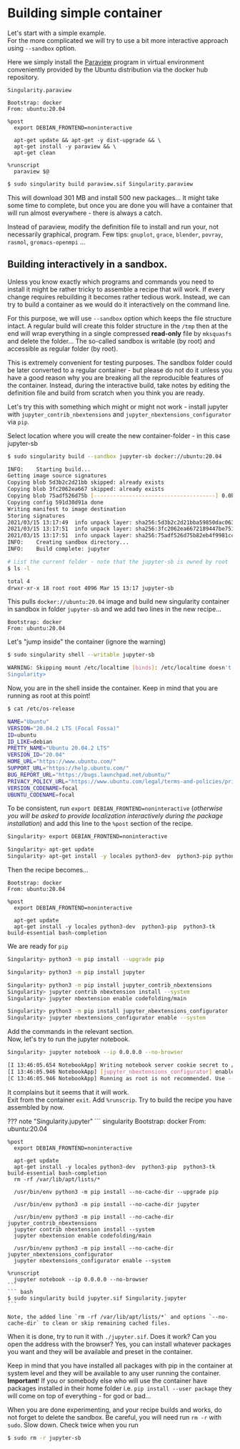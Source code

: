 # Building simple container

Let's start with a simple example.  
For the  more complicated we will try to use a bit more interactive approach using `--sandbox` option.

Here we simply install the [Paraview](https://www.paraview.org/) program in virtual environment conveniently provided by the Ubuntu distribution via the docker hub repository.

`Singularity.paraview`
``` singularity
Bootstrap: docker
From: ubuntu:20.04

%post
  export DEBIAN_FRONTEND=noninteractive
  
  apt-get update && apt-get -y dist-upgrade && \
  apt-get install -y paraview && \
  apt-get clean

%runscript
  paraview $@
```

``` bash
$ sudo singularity build paraview.sif Singularity.paraview
```

This will download 301 MB and install 500 new packages... It might take some time to complete, but once you are done you will have a container that will run almost everywhere - there is always a catch.

Instead of paraview, modify the definition file to install and run your, not necessarily graphical, program. Few tips: `gnuplot`, `grace`, `blender`, `povray`, `rasmol`, `gromacs-openmpi`  ...

## Building interactively in a sandbox.

Unless you know exactly which programs and commands you need to install it might be rather tricky to assemble a recipe that will work. If every change requires rebuilding it becomes rather tedious work. Instead, we can try to build a container as we would do it interactively on the command line.

For this purpose, we will use `--sandbox` option which keeps the file structure intact. A regular build will create this folder structure in the `/tmp` then at the end will wrap everything in a single compressed **read-only** file by `mksquasfs` and delete the folder...
The so-called sandbox is writable (by root) and accessible as regular folder (by root).

This is extremely convenient for testing purposes. The sandbox folder could be later converted to a regular container - but please do not do it unless you have a good reason why you are breaking all the reproducible features of the container. Instead, during the interactive build, take notes by editing the definition file and build from scratch when you think you are ready.

Let's try this with something which might or might not  work - install jupyter with `jupyter_contrib_nbextensions` and `jupyter_nbextensions_configurator` via `pip`.

Select location where you will create the new container-folder - in this case jupyter-sb

``` bash
$ sudo singularity build --sandbox jupyter-sb docker://ubuntu:20.04

INFO:    Starting build...
Getting image source signatures
Copying blob 5d3b2c2d21bb skipped: already exists  
Copying blob 3fc2062ea667 skipped: already exists  
Copying blob 75adf526d75b [--------------------------------------] 0.0b / 0.0b
Copying config 591d30d91a done  
Writing manifest to image destination
Storing signatures
2021/03/15 13:17:49  info unpack layer: sha256:5d3b2c2d21bba59850dac063bcbb574fddcb6aefb444ffcc63843355d878d54f
2021/03/15 13:17:51  info unpack layer: sha256:3fc2062ea6672189447be7510fb7d5bc2ef2fda234a04b457d9dda4bba5cc635
2021/03/15 13:17:51  info unpack layer: sha256:75adf526d75b82eb4f9981cce0b23608ebe6ab85c3e1ab2441f29b302d2f9aa8
INFO:    Creating sandbox directory...
INFO:    Build complete: jupyter

# List the current folder - note that the jupyter-sb is owned by root
$ ls -l

total 4
drwxr-xr-x 18 root root 4096 Mar 15 13:17 jupyter-sb
```

This pulls `docker://ubuntu:20.04` image and build new singularity container in sandbox in folder `jupyter-sb` and we add two lines in the new recipe...
``` singularity
Bootstrap: docker
From: ubuntu:20.04
```



Let's "jump inside" the container (ignore the warning)

``` bash
$ sudo singularity shell --writable jupyter-sb

WARNING: Skipping mount /etc/localtime [binds]: /etc/localtime doesn't exist in container
Singularity>
```
Now, you are in the shell inside the container. Keep in mind that you are running as root at this point!

``` bash
$ cat /etc/os-release 

NAME="Ubuntu"
VERSION="20.04.2 LTS (Focal Fossa)"
ID=ubuntu
ID_LIKE=debian
PRETTY_NAME="Ubuntu 20.04.2 LTS"
VERSION_ID="20.04"
HOME_URL="https://www.ubuntu.com/"
SUPPORT_URL="https://help.ubuntu.com/"
BUG_REPORT_URL="https://bugs.launchpad.net/ubuntu/"
PRIVACY_POLICY_URL="https://www.ubuntu.com/legal/terms-and-policies/privacy-policy"
VERSION_CODENAME=focal
UBUNTU_CODENAME=focal
```

To be consistent, run `export DEBIAN_FRONTEND=noninteractive` (_otherwise you will be asked to provide localization interactively during the package installation_) and add this line to the `%post` section of the recipe.

``` bash
Singularity> export DEBIAN_FRONTEND=noninteractive

Singularity> apt-get update
Singularity> apt-get install -y locales python3-dev  python3-pip python3-tk build-essential bash-completion
```

Then the recipe becomes...
``` singularity
Bootstrap: docker
From: ubuntu:20.04

%post
  export DEBIAN_FRONTEND=noninteractive

  apt-get update
  apt-get install -y locales python3-dev  python3-pip  python3-tk build-essential bash-completion
```
We are ready for `pip`

``` bash
Singularity> python3 -m pip install --upgrade pip

Singularity> python3 -m pip install jupyter

Singularity> python3 -m pip install jupyter_contrib_nbextensions
Singularity> jupyter contrib nbextension install --system
Singularity> jupyter nbextension enable codefolding/main

Singularity> python3 -m pip install jupyter_nbextensions_configurator
Singularity> jupyter nbextensions_configurator enable --system
```
Add the commands in the relevant section.  
Now, let's try to run the jupyter notebook. 

``` bash 
Singularity> jupyter notebook --ip 0.0.0.0 --no-browser

[I 13:46:05.654 NotebookApp] Writing notebook server cookie secret to /root/.local/share/jupyter/runtime/notebook_cookie_secret
[I 13:46:05.946 NotebookApp] [jupyter_nbextensions_configurator] enabled 0.4.1
[C 13:46:05.946 NotebookApp] Running as root is not recommended. Use --allow-root to bypass.
```
It complains but it seems that it will work.  
Exit from the container `exit`. Add `%runscrip`. Try to build the recipe you have assembled by now.

??? note "Singularity.jupyter"
    ``` singularity
    Bootstrap: docker
    From: ubuntu:20.04
    
    %post
      export DEBIAN_FRONTEND=noninteractive
    
      apt-get update
      apt-get install -y locales python3-dev  python3-pip  python3-tk build-essential bash-completion
      rm -rf /var/lib/apt/lists/*
    
      /usr/bin/env python3 -m pip install --no-cache-dir --upgrade pip
    
      /usr/bin/env python3 -m pip install --no-cache-dir jupyter

      /usr/bin/env python3 -m pip install --no-cache-dir  jupyter_contrib_nbextensions
      jupyter contrib nbextension install --system
      jupyter nbextension enable codefolding/main
    
      /usr/bin/env python3 -m pip install --no-cache-dir jupyter_nbextensions_configurator
      jupyter nbextensions_configurator enable --system
    
    %runscript
      jupyter notebook --ip 0.0.0.0 --no-browser
    ```
    ``` bash
    $ sudo singularity build jupyter.sif Singularity.jupyter
    ```

    Note, the added line `rm -rf /var/lib/apt/lists/*` and options `--no-cache-dir` to clean or skip remaining cached files.

When it is done, try to run it with `./jupyter.sif`. Does it work? Can you open the address with the browser? Yes, you can install whatever packages you want and they will be available and preset in the container.

Keep in mind that you have installed all packages with pip in the container at system level and they will be available to any user running the container. **Important**! If you or somebody else who will use the container have packages installed in their home folder i.e. `pip install --user package` they will come on top of everything - for god or bad...

When you are done experimenting, and your recipe builds and works, do not forget to delete the sandbox. Be careful, you will need run `rm -r` with `sudo`. Slow down. Check twice when you run

``` bash
$ sudo rm -r jupyter-sb
```
